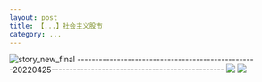 ```yaml
---
layout: post
title: 【...】社会主义股市
category: ...
---
```

![story_new_final](http://rjbwi03xh.hd-bkt.clouddn.com/img/story_new_final_0322.png)
--------------------------------------------------20220425------------------------------------------------
![](http://rjbwd52rw.hd-bkt.clouddn.com/img/factors-220425-1.png)
![](http://rjbwd52rw.hd-bkt.clouddn.com/img/long-time-see-220425-1.jpeg)
  




